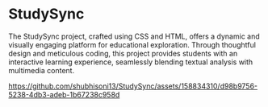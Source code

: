 # StudySync
 The StudySync project, crafted using CSS and HTML, offers a dynamic and visually engaging platform for educational exploration. Through thoughtful design and meticulous coding, this project provides students with an interactive learning experience, seamlessly blending textual analysis with multimedia content. 


https://github.com/shubhisoni13/StudySync/assets/158834310/d98b9756-5238-4db3-adeb-1b67238c958d

